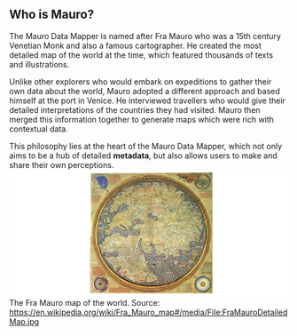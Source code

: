 ## **Who is Mauro?**
The Mauro Data Mapper is named after Fra Mauro who was a 15th century Venetian Monk and also a famous cartographer. He created the most detailed map of the world at the time, which featured thousands of texts and illustrations.

Unlike other explorers who would embark on expeditions to gather their own data about the world, Mauro adopted a different approach and based himself at the port in Venice. He interviewed travellers who would give their detailed interpretations of the countries they had visited. Mauro then merged this information together to generate maps which were rich with contextual data. 

This philosophy lies at the heart of the Mauro Data Mapper, which not only aims to be a hub of detailed **metadata**, but also allows users to make and share their own perceptions.
![Fra Mauro map](fra-mauro-map.png)
The Fra Mauro map of the world. Source: https://en.wikipedia.org/wiki/Fra_Mauro_map#/media/File:FraMauroDetailedMap.jpg

